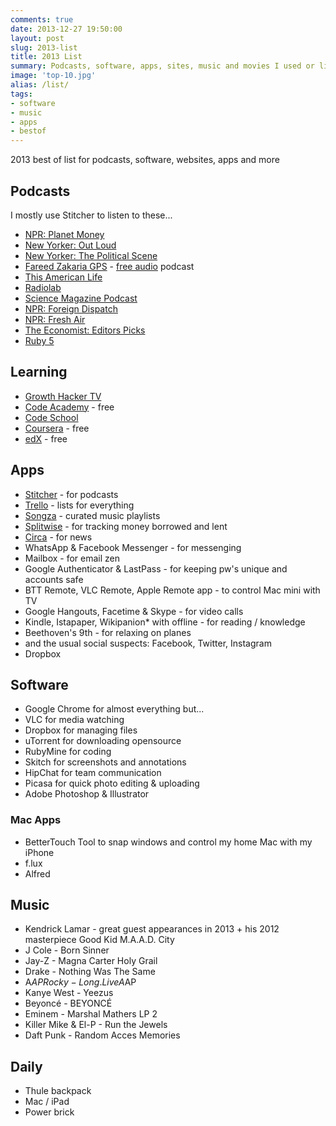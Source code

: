```yaml
---
comments: true
date: 2013-12-27 19:50:00
layout: post
slug: 2013-list
title: 2013 List
summary: Podcasts, software, apps, sites, music and movies I used or like the most in 2013
image: 'top-10.jpg'
alias: /list/
tags:
- software
- music
- apps
- bestof
---
```


2013 best of list for podcasts, software, websites, apps and more

## Podcasts
I mostly use Stitcher to listen to these...

- [NPR: Planet Money](http://www.npr.org/blogs/money/)
- [New Yorker: Out Loud](http://www.newyorker.com/online/blogs/culture/podcasts)
- [New Yorker: The Political Scene](http://www.newyorker.com/online/blogs/newsdesk/podcasts)
- [Fareed Zakaria GPS](http://globalpublicsquare.blogs.cnn.com/) - [free audio](https://itunes.apple.com/us/podcast/fareed-zakaria-gps-audio/id377785090) podcast
- [This American Life](http://www.thisamericanlife.org/)
- [Radiolab](http://www.radiolab.org/)
- [Science Magazine Podcast](http://www.sciencemag.org/site/multimedia/podcast/)
- [NPR: Foreign Dispatch](http://www.npr.org/rss/podcast/podcast_detail.php?siteId=6661111)
- [NPR: Fresh Air](http://www.npr.org/programs/fresh-air/)
- [The Economist: Editors Picks](https://itunes.apple.com/us/podcast/the-economist-editors-picks/id313848583)
- [Ruby 5](http://ruby5.envylabs.com/)


## Learning
- [Growth Hacker TV](https://www.growthhacker.tv/)
- [Code Academy](http://www.codecademy.com/) - free
- [Code School](https://www.codeschool.com/)
- [Coursera](https://www.coursera.org/) - free
- [edX](https://www.edx.org/) - free


## Apps
- [Stitcher](http://www.stitcher.com/) - for podcasts
- [Trello](https://trello.com/) - lists for everything
- [Songza](http://songza.com/) - curated music playlists
- [Splitwise](http://splitwise.com/) - for tracking money borrowed and lent
- [Circa](http://cir.ca/) - for news
- WhatsApp & Facebook Messenger - for messenging
- Mailbox - for email zen
- Google Authenticator & LastPass - for keeping pw's unique and accounts safe
- BTT Remote, VLC Remote, Apple Remote app - to control Mac mini with TV
- Google Hangouts, Facetime & Skype - for video calls
- Kindle, Istapaper, Wikipanion* with offline - for reading / knowledge
- Beethoven's 9th - for relaxing on planes
- and the usual social suspects: Facebook, Twitter, Instagram
- Dropbox


## Software
- Google Chrome for almost everything but...
- VLC for media watching
- Dropbox for managing files
- uTorrent for downloading opensource
- RubyMine for coding
- Skitch for screenshots and annotations
- HipChat for team communication
- Picasa for quick photo editing & uploading
- Adobe Photoshop & Illustrator

### Mac Apps
- BetterTouch Tool to snap windows and control my home Mac with my iPhone
- f.lux
- Alfred


## Music
- Kendrick Lamar - great guest appearances in 2013 + his 2012 masterpiece Good Kid M.A.A.D. City
- J Cole - Born Sinner
- Jay-Z - Magna Carter Holy Grail
- Drake - Nothing Was The Same
- A$AP Rocky - Long.Live A$AP
- Kanye West - Yeezus
- Beyoncé - BEYONCÉ
- Eminem - Marshal Mathers LP 2
- Killer Mike & El-P - Run the Jewels
- Daft Punk - Random Acces Memories


## Daily
- Thule backpack
- Mac / iPad
- Power brick

